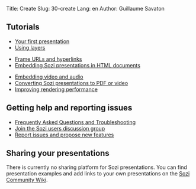 Title: Create
Slug: 30-create
Lang: en
Author: Guillaume Savaton


Tutorials
---------

* [Your first presentation](|filename|tutorial-first.md)
* [Using layers](|filename|tutorial-layers.md)
<!--* [Transition effects](|filename|tutorial-transitions.md)-->
* [Frame URLs and hyperlinks](|filename|tutorial-links.md)
* [Embedding Sozi presentations in HTML documents](|filename|tutorial-embedding.md)
<!--* [Showing and hiding objects](|filename|tutorial-showing-hiding.md)-->
* [Embedding video and audio](|filename|tutorial-media.md)
* [Converting Sozi presentations to PDF or video](|filename|tutorial-converting.md)
* [Improving rendering performance](|filename|tutorial-performance.md)


Getting help and reporting issues
---------------------------------

* [Frequently Asked Questions and Troubleshooting](|filename|faq.md)
* [Join the Sozi users discussion group](http://groups.google.com/group/sozi-users)
* [Report issues and propose new features](http://github.com/senshu/Sozi/issues)


Sharing your presentations
--------------------------

There is currently no sharing platform for Sozi presentations.
You can find presentation examples and add links to your own presentations on the [Sozi Community Wiki](http://sozi.wikidot.com/).
